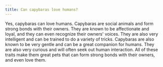 ```yaml
---
title: Can capybaras love humans?
---
```


Yes, capybaras can love humans. Capybaras are social animals and form strong bonds with their owners. They are known to be affectionate and loyal, and they can even recognize their owners' voices. They are also very intelligent and can be trained to do a variety of tricks. Capybaras are also known to be very gentle and can be a great companion for humans. They are also very curious and will often seek out human interaction. All of these traits make them great pets that can form strong bonds with their owners, and even love them.